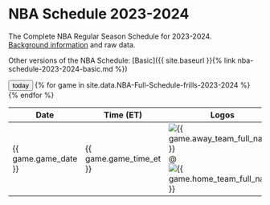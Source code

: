 # NBA Schedule 2023-2024
The Complete NBA Regular Season Schedule for 2023-2024.<br />
[Background information](background) and raw data.

Other versions of the NBA Schedule:
[Basic]({{ site.baseurl }}{% link nba-schedule-2023-2024-basic.md %})

<input type="button" value="today" id="TodayButton" />

<table>
  <thead>
    <tr>
      <th class="game_date_header">Date</th>
      <th class="game_time_et_header">Time (ET)</th>
      <th class="logos_header">Logos</th>
      <th class="away_team_header">Away</th>
      <th class="home_team_header">Home</th>
    </tr>
  </thead>
{% for game in site.data.NBA-Full-Schedule-frills-2023-2024 %}
  <tr class="{{ game.game_date }} g{{ game.game_number_this_day }}">
    <td class="game_date g{{ game.game_number_this_day }}">{{ game.game_date }}</td>
    <td class="game_time_et g{{ game.game_number_this_day_and_time }}">{{ game.game_time_et }}</td>
    <td class="logos">
      <img src="https://a.espncdn.com/combiner/i?img=/i/teamlogos/nba/500/scoreboard/{{ game.away_team_espn_abbr }}.png&w=100&h=100" title="{{ game.away_team_full_name }}">
      @
      <img src="https://a.espncdn.com/combiner/i?img=/i/teamlogos/nba/500/scoreboard/{{ game.home_team_espn_abbr }}.png&w=100&h=100" title="{{ game.home_team_full_name }}">
    </td>
    <td class="away_team">{{ game.away_team }}</td>
    <td class="home_team">{{ game.home_team }}</td>
  </tr>
{% endfor %}
</table>

<script>
$(document).ready(function(){
  $("#TodayButton").click(function () {
    var w = $(window);
    var d = new Date();
    var selectorString = 'tr.' + d.getFullYear() + '-' + ("0" + (d.getMonth() + 1)).slice(-2) + '-' + ("0" + d.getDate()).slice(-2);
    var row = $('table').find(selectorString).first();

    if (row.length){
        $('html,body').animate({scrollTop: row.offset().top - (w.height()/4)}, 1000 );
    }
  })
});
</script>
